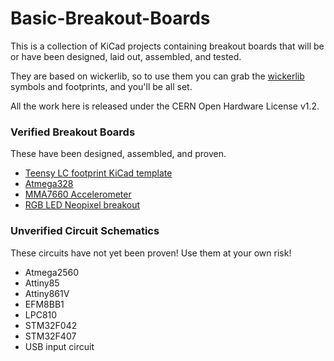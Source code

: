 # Basic-Breakout-Boards

This is a collection of KiCad projects containing breakout boards that will be or have been designed, laid out, assembled, and tested. 

They are based on wickerlib, so to use them you can grab the <a href="https://github.com/wickerbox/wickerlib">wickerlib</a> symbols and footprints, and you'll be all set.

All the work here is released under the CERN Open Hardware License v1.2. 

### Verified Breakout Boards 

These have been designed, assembled, and proven.

- [Teensy LC footprint KiCad template](https://github.com/wickerbox/Basic-Breakout-Boards/tree/master/teensy-lc-test)
- [Atmega328](https://github.com/wickerbox/Basic-Breakout-Boards/tree/master/atmega328)
- [MMA7660 Accelerometer](https://github.com/wickerbox/Basic-Breakout-Boards/tree/master/mma7660-sensor-breakout)
- [RGB LED Neopixel breakout](https://github.com/wickerbox/Basic-Breakout-Boards/tree/master/neopixel-ws2812b-breakout)

### Unverified Circuit Schematics

These circuits have not yet been proven! Use them at your own risk!

- Atmega2560
- Attiny85 
- Attiny861V
- EFM8BB1
- LPC810
- STM32F042
- STM32F407
- USB input circuit

